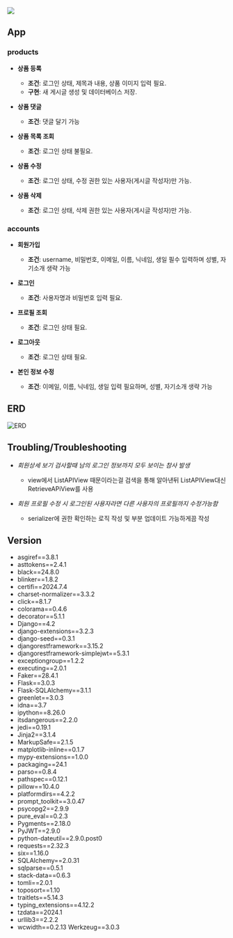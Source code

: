 <img src="https://capsule-render.vercel.app/api?type=waving&color=auto&height=200&section=header&text=spartamarket_DRF&fontSize=90" />


## App
### products

- **상품 등록**
    - **조건**: 로그인 상태, 제목과 내용, 상품 이미지 입력 필요.
    - **구현**: 새 게시글 생성 및 데이터베이스 저장.

- **상품 댓글**
    - **조건**: 댓글 달기 가능

- **상품 목록 조회**
    - **조건**: 로그인 상태 불필요.

- **상품 수정**
    - **조건**: 로그인 상태, 수정 권한 있는 사용자(게시글 작성자)만 가능.

- **상품 삭제**
    - **조건**: 로그인 상태, 삭제 권한 있는 사용자(게시글 작성자)만 가능.

### accounts
- **회원가입**
    - **조건**: username, 비밀번호, 이메일, 이름, 닉네임, 생일 필수 입력하며 성별, 자기소개 생략 가능

- **로그인**
    - **조건**: 사용자명과 비밀번호 입력 필요.

- **프로필 조회**
    - **조건**: 로그인 상태 필요.

- **로그아웃**
    - **조건**: 로그인 상태 필요.

- **본인 정보 수정**
    - **조건**: 이메일, 이름, 닉네임, 생일 입력 필요하며, 성별, 자기소개 생략 가능

## ERD
![ERD](https://github.com/user-attachments/assets/3bead394-18ef-4144-8f3e-3accc24edc30)

## Troubling/Troubleshooting
- *회원상세 보기 검사할때 남의 로그인 정보까지 모두 보이는 참사 발생*
    - view에서 ListAPIView 때문이라는걸 검색을 통해 알아낸뒤 ListAPIView대신 RetrieveAPiView를 사용 

- *회원 프로필 수정 시 로그인된 사용자라면 다른 사용자의 프로필까지 수정가능함*
    - serializer에 권한 확인하는 로직 작성 및 부분 업데이트 가능하게끔 작성


## Version
- asgiref==3.8.1
- asttokens==2.4.1
- black==24.8.0
- blinker==1.8.2
- certifi==2024.7.4
- charset-normalizer==3.3.2
- click==8.1.7
- colorama==0.4.6
- decorator==5.1.1
- Django==4.2
- django-extensions==3.2.3
- django-seed==0.3.1
- djangorestframework==3.15.2
- djangorestframework-simplejwt==5.3.1
- exceptiongroup==1.2.2
- executing==2.0.1
- Faker==28.4.1
- Flask==3.0.3
- Flask-SQLAlchemy==3.1.1
- greenlet==3.0.3
- idna==3.7
- ipython==8.26.0
- itsdangerous==2.2.0
- jedi==0.19.1
- Jinja2==3.1.4
- MarkupSafe==2.1.5
- matplotlib-inline==0.1.7
- mypy-extensions==1.0.0
- packaging==24.1
- parso==0.8.4
- pathspec==0.12.1
- pillow==10.4.0
- platformdirs==4.2.2
- prompt_toolkit==3.0.47
- psycopg2==2.9.9
- pure_eval==0.2.3
- Pygments==2.18.0
- PyJWT==2.9.0
- python-dateutil==2.9.0.post0
- requests==2.32.3
- six==1.16.0
- SQLAlchemy==2.0.31
- sqlparse==0.5.1 
- stack-data==0.6.3
- tomli==2.0.1
- toposort==1.10
- traitlets==5.14.3
- typing_extensions==4.12.2
- tzdata==2024.1
- urllib3==2.2.2
- wcwidth==0.2.13
Werkzeug==3.0.3

